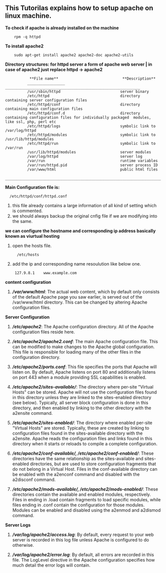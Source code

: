 ## This Tutorilas explains how to setup apache on linux machine.

**To check if apache is already installed on the machine**

        rpm -q httpd
        
**To install apache2**
  
        sudo apt-get install apache2 apache2-doc apache2-utils

 
**Directory structures: for httpd server a form of apache web server | in case of apache2 just replace httpd -> apache2** 
                  
               **File name**                             **Description**
              _________________                         _____________________________________________________________
              /usr/sbin/httpd                           server binary
              /etc/httpd                                directory containing server configuration files
              /etc/httpd/conf                           directory containing main configuration files
              /etc/httpd/conf.d                         directory containing configuration files for individually packaged  modules, like ssl, php, perl etc
              /etc/httpd/logs                           symbolic link to /var/log/httpd
              /etc/httpd/modules                        symbolic link to /usr/lib/httpd/modules
              /etc/httpd/run                            symbolic link to /var/run
              /usr/lib/httpd/modules                    server modules
              /var/log/httpd                            server log
              /var/run                                  runtime variables
              /var/run/httpd.pid                        server process ID
              /var/www/html                             public html files
     _______________________________________________________________________________________________________________________
  
**Main Configuration file is:**
    
      /etc/httpd/conf/httpd.conf
 1. this file already contains a large information of all kind of setting which is commented.
 2. we should always backup the original cnfig file if we are modifying into the same.
 
 **we can configure the hostname and corresponding ip address basically known as viurtual hosting**
 1. open the hosts file.
        
          /etc/hosts
 2. add the ip and corresponding name resoulution like below one.
 
         127.9.8.1    www.example.com
         
         
**content configuration**
1. **_/var/www/html_**: The actual web content, which by default only consists of the default Apache page you saw earlier, is served out of the /var/www/html directory. This can be changed by altering Apache configuration files.
  
**Server Configuration**

1. **_/etc/apache2_**: The Apache configuration directory. All of the Apache configuration files reside here.

2. **_/etc/apache2/apache2.conf_**: The main Apache configuration file. This can be modified to make changes to the Apache global configuration. This file is responsible for loading many of the other files in the configuration directory.
    
3. **_/etc/apache2/ports.conf_**: This file specifies the ports that Apache will listen on. By default, Apache listens on port 80 and additionally listens on port 443 when a module providing SSL capabilities is enabled.

4. **_/etc/apache2/sites-available/_**: The directory where per-site "Virtual Hosts" can be stored. Apache will not use the configuration files found in this directory unless they are linked to the sites-enabled directory (see below). Typically, all server block configuration is done in this directory, and then enabled by linking to the other directory with the a2ensite command.

5. **_/etc/apache2/sites-enabled/_**: The directory where enabled per-site "Virtual Hosts" are stored. Typically, these are created by linking to configuration files found in the sites-available directory with the a2ensite. Apache reads the configuration files and links found in this directory when it starts or reloads to compile a complete configuration.
    
6. **_/etc/apache2/conf-available/, /etc/apache2/conf-enabled/_**: These directories have the same relationship as the sites-available and sites-enabled directories, but are used to store configuration fragments that do not belong in a Virtual Host. Files in the conf-available directory can be enabled with the a2enconf command and disabled with the a2disconf command.
    
7. **_/etc/apache2/mods-available/, /etc/apache2/mods-enabled/_**: These directories contain the available and enabled modules, respectively. Files in ending in .load contain fragments to load specific modules, while files ending in .conf contain the configuration for those modules. Modules can be enabled and disabled using the a2enmod and a2dismod command.

**Server Logs**

1. **_/var/log/apache2/access.log_**: By default, every request to your web server is recorded in this log file unless Apache is configured to do otherwise.

2. **_/var/log/apache2/error.log_**: By default, all errors are recorded in this file. The LogLevel directive in the Apache configuration specifies how much detail the error logs will contain.

 
